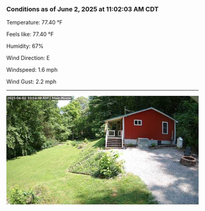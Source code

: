 ### Conditions as of June 2, 2025 at 11:02:03 AM CDT 

Temperature: 77.40 &deg;F

Feels like: 77.40 &deg;F

Humidity: 67%

Wind Direction: E

Windspeed: 1.6 mph

Wind Gust: 2.2 mph

---

<img src="./images/latest.jpeg"/>

